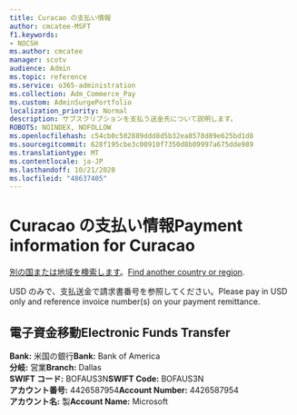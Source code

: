 ```yaml
---
title: Curacao の支払い情報
author: cmcatee-MSFT
f1.keywords:
- NOCSH
ms.author: cmcatee
manager: scotv
audience: Admin
ms.topic: reference
ms.service: o365-administration
ms.collection: Adm_Commerce_Pay
ms.custom: AdminSurgePortfolio
localization_priority: Normal
description: サブスクリプションを支払う送金先について説明します。
ROBOTS: NOINDEX, NOFOLLOW
ms.openlocfilehash: c54cb0c502889ddd8d5b32ea8578d89e625bd1d8
ms.sourcegitcommit: 628f195cbe3c00910f7350d8b09997a675dde989
ms.translationtype: MT
ms.contentlocale: ja-JP
ms.lasthandoff: 10/21/2020
ms.locfileid: "48637405"
---
```

# <a name="payment-information-for-curacao"></a><span data-ttu-id="39d43-103">Curacao の支払い情報</span><span class="sxs-lookup"><span data-stu-id="39d43-103">Payment information for Curacao</span></span>

<span data-ttu-id="39d43-104">[別の国または地域を検索します](../billing-and-payments/pay-for-your-subscription.md)。</span><span class="sxs-lookup"><span data-stu-id="39d43-104">[Find another country or region](../billing-and-payments/pay-for-your-subscription.md).</span></span>

<span data-ttu-id="39d43-105">USD のみで、支払送金で請求書番号を参照してください。</span><span class="sxs-lookup"><span data-stu-id="39d43-105">Please pay in USD only and reference invoice number(s) on your payment remittance.</span></span>

## <a name="electronic-funds-transfer"></a><span data-ttu-id="39d43-106">電子資金移動</span><span class="sxs-lookup"><span data-stu-id="39d43-106">Electronic Funds Transfer</span></span>

<span data-ttu-id="39d43-107">**Bank:** 米国の銀行</span><span class="sxs-lookup"><span data-stu-id="39d43-107">**Bank:** Bank of America</span></span>  
<span data-ttu-id="39d43-108">**分岐:** 営業</span><span class="sxs-lookup"><span data-stu-id="39d43-108">**Branch:** Dallas</span></span>  
<span data-ttu-id="39d43-109">**SWIFT コード:** BOFAUS3N</span><span class="sxs-lookup"><span data-stu-id="39d43-109">**SWIFT Code:** BOFAUS3N</span></span>  
<span data-ttu-id="39d43-110">**アカウント番号:** 4426587954</span><span class="sxs-lookup"><span data-stu-id="39d43-110">**Account Number:** 4426587954</span></span>  
<span data-ttu-id="39d43-111">**アカウント名:** 製</span><span class="sxs-lookup"><span data-stu-id="39d43-111">**Account Name:** Microsoft</span></span>  